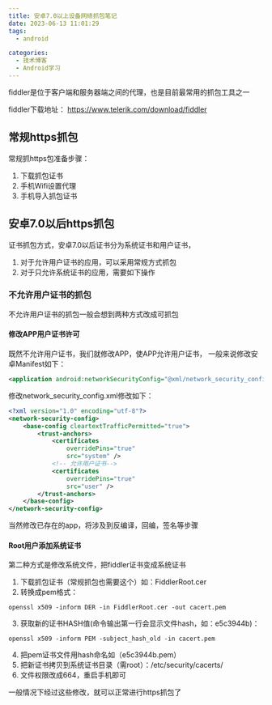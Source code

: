 ```yaml
---
title: 安卓7.0以上设备网络抓包笔记
date: 2023-06-13 11:01:29
tags:
  - android

categories:
  - 技术博客
  - Android学习
---
```


fiddler是位于客户端和服务器端之间的代理，也是目前最常用的抓包工具之一
<!--more-->
fiddler下载地址： https://www.telerik.com/download/fiddler

## 常规https抓包
常规抓https包准备步骤：
1. 下载抓包证书
2. 手机Wifi设置代理
3. 手机导入抓包证书

## 安卓7.0以后https抓包
证书抓包方式，安卓7.0以后证书分为系统证书和用户证书，
1. 对于允许用户证书的应用，可以采用常规方式抓包
2. 对于只允许系统证书的应用，需要如下操作

### 不允许用户证书的抓包
不允许用户证书的抓包一般会想到两种方式改成可抓包

#### 修改APP用户证书许可
既然不允许用户证书，我们就修改APP，使APP允许用户证书， 一般来说修改安卓Manifest如下：
```xml
<application android:networkSecurityConfig="@xml/network_security_config"/>
```

修改network_security_config.xml修改如下：
```xml
<?xml version="1.0" encoding="utf-8"?>
<network-security-config>
    <base-config cleartextTrafficPermitted="true">
        <trust-anchors>
            <certificates
                overridePins="true"
                src="system" />
            <!-- 允许用户证书-->
            <certificates
                overridePins="true"
                src="user" />
        </trust-anchors>
    </base-config>
</network-security-config>
```

当然修改已存在的app，将涉及到反编译，回编，签名等步骤

#### Root用户添加系统证书
第二种方式是修改系统文件，把fiddler证书变成系统证书
1. 下载抓包证书（常规抓包也需要这个）如：FiddlerRoot.cer
2. 转换成pem格式：
```shell
openssl x509 -inform DER -in FiddlerRoot.cer -out cacert.pem
```

3. 获取新的证书HASH值(命令输出第一行会显示文件hash，如：e5c3944b)：
```shell
openssl x509 -inform PEM -subject_hash_old -in cacert.pem
```

4. 把pem证书文件用hash命名如（e5c3944b.pem）
5. 把新证书拷贝到系统证书目录（需root）：/etc/security/cacerts/
6. 文件权限改成664，重启手机即可

一般情况下经过这些修改，就可以正常进行https抓包了
